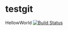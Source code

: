 # testgit
HellowWorld
[![Build Status](https://travis-ci.com/rabby56789/testgit.svg?branch=master)](https://travis-ci.com/rabby56789/testgit)